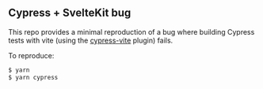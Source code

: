 ## Cypress + SvelteKit bug

This repo provides a minimal reproduction of a bug where building Cypress tests with vite (using the [cypress-vite](https://github.com/mammadataei/cypress-vite) plugin) fails.

To reproduce:

```sh
$ yarn
$ yarn cypress
```
